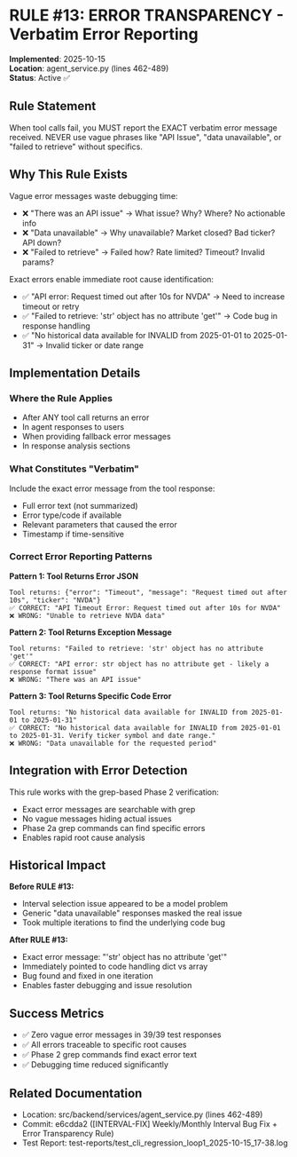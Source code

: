 # RULE #13: ERROR TRANSPARENCY - Verbatim Error Reporting

**Implemented**: 2025-10-15  
**Location**: agent_service.py (lines 462-489)  
**Status**: Active ✅

## Rule Statement

When tool calls fail, you MUST report the EXACT verbatim error message received. NEVER use vague phrases like "API Issue", "data unavailable", or "failed to retrieve" without specifics.

## Why This Rule Exists

Vague error messages waste debugging time:
- ❌ "There was an API issue" → What issue? Why? Where? No actionable info
- ❌ "Data unavailable" → Why unavailable? Market closed? Bad ticker? API down?
- ❌ "Failed to retrieve" → Failed how? Rate limited? Timeout? Invalid params?

Exact errors enable immediate root cause identification:
- ✅ "API error: Request timed out after 10s for NVDA" → Need to increase timeout or retry
- ✅ "Failed to retrieve: 'str' object has no attribute 'get'" → Code bug in response handling
- ✅ "No historical data available for INVALID from 2025-01-01 to 2025-01-31" → Invalid ticker or date range

## Implementation Details

### Where the Rule Applies
- After ANY tool call returns an error
- In agent responses to users
- When providing fallback error messages
- In response analysis sections

### What Constitutes "Verbatim"
Include the exact error message from the tool response:
- Full error text (not summarized)
- Error type/code if available
- Relevant parameters that caused the error
- Timestamp if time-sensitive

### Correct Error Reporting Patterns

**Pattern 1: Tool Returns Error JSON**
```
Tool returns: {"error": "Timeout", "message": "Request timed out after 10s", "ticker": "NVDA"}
✅ CORRECT: "API Timeout Error: Request timed out after 10s for NVDA"
❌ WRONG: "Unable to retrieve NVDA data"
```

**Pattern 2: Tool Returns Exception Message**
```
Tool returns: "Failed to retrieve: 'str' object has no attribute 'get'"
✅ CORRECT: "API error: str object has no attribute get - likely a response format issue"
❌ WRONG: "There was an API issue"
```

**Pattern 3: Tool Returns Specific Code Error**
```
Tool returns: "No historical data available for INVALID from 2025-01-01 to 2025-01-31"
✅ CORRECT: "No historical data available for INVALID from 2025-01-01 to 2025-01-31. Verify ticker symbol and date range."
❌ WRONG: "Data unavailable for the requested period"
```

## Integration with Error Detection

This rule works with the grep-based Phase 2 verification:
- Exact error messages are searchable with grep
- No vague messages hiding actual issues
- Phase 2a grep commands can find specific errors
- Enables rapid root cause analysis

## Historical Impact

**Before RULE #13:**
- Interval selection issue appeared to be a model problem
- Generic "data unavailable" responses masked the real issue
- Took multiple iterations to find the underlying code bug

**After RULE #13:**
- Exact error message: "'str' object has no attribute 'get'"
- Immediately pointed to code handling dict vs array
- Bug found and fixed in one iteration
- Enables faster debugging and issue resolution

## Success Metrics
- ✅ Zero vague error messages in 39/39 test responses
- ✅ All errors traceable to specific root causes
- ✅ Phase 2 grep commands find exact error text
- ✅ Debugging time reduced significantly

## Related Documentation
- Location: src/backend/services/agent_service.py (lines 462-489)
- Commit: e6cdda2 ([INTERVAL-FIX] Weekly/Monthly Interval Bug Fix + Error Transparency Rule)
- Test Report: test-reports/test_cli_regression_loop1_2025-10-15_17-38.log
